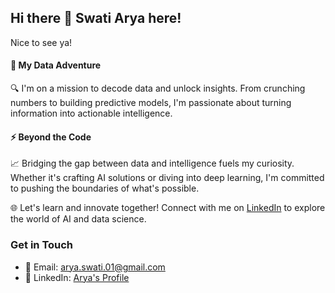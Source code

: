 ## Hi there 👋 Swati Arya here!
Nice to see ya!
#### 🌟 My Data Adventure

🔍 I'm on a mission to decode data and unlock insights. From crunching numbers to building predictive models, I'm passionate about turning information into actionable intelligence.

#### ⚡ Beyond the Code

📈 Bridging the gap between data and intelligence fuels my curiosity. Whether it's crafting AI solutions or diving into deep learning, I'm committed to pushing the boundaries of what's possible.

🌐 Let's learn and innovate together! Connect with me on [LinkedIn](https://www.linkedin.com/in/swati-arya-182351192/) to explore the world of AI and data science.

### Get in Touch

- 📧 Email: arya.swati.01@gmail.com
- 💼 LinkedIn: [Arya's Profile](https://www.linkedin.com/in/swati-arya-182351192/)


<!--
**swatiarya01/swatiarya01** is a ✨ _special_ ✨ repository because its `README.md` (this file) appears on your GitHub profile.

Here are some ideas to get you started:

- 🔭 I’m currently working on ...
- 🌱 I’m currently learning ...
- 👯 I’m looking to collaborate on ...
- 🤔 I’m looking for help with ...
- 💬 Ask me about ...
- 📫 How to reach me: ...
- 😄 Pronouns: ...
- ⚡ Fun fact: ...
-->

